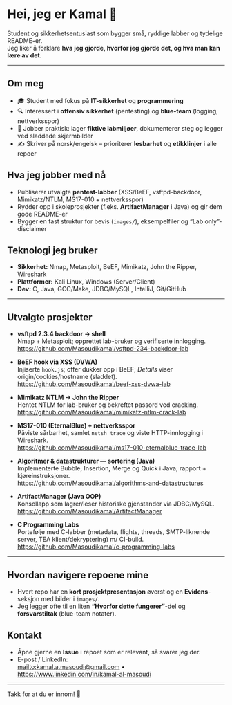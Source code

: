 # Hei, jeg er Kamal 👋

Student og sikkerhetsentusiast som bygger små, ryddige labber og tydelige README-er.  
Jeg liker å forklare **hva jeg gjorde, hvorfor jeg gjorde det, og hva man kan lære av det**.

---

## Om meg
- 🎓 Student med fokus på **IT-sikkerhet** og **programmering**
- 🔍 Interessert i **offensiv sikkerhet** (pentesting) og **blue-team** (logging, nettverksspor)
- 🧰 Jobber praktisk: lager **fiktive labmiljøer**, dokumenterer steg og legger ved sladdede skjermbilder
- ✍️ Skriver på norsk/engelsk – prioriterer **lesbarhet** og **etikklinjer** i alle repoer

## Hva jeg jobber med nå
- Publiserer utvalgte **pentest-labber** (XSS/BeEF, vsftpd-backdoor, Mimikatz/NTLM, MS17-010 + nettverksspor)
- Rydder opp i skoleprosjekter (f.eks. **ArtifactManager** i Java) og gir dem gode README-er
- Bygger en fast struktur for bevis (`images/`), eksempelfiler og “Lab only”-disclaimer

## Teknologi jeg bruker
- **Sikkerhet:** Nmap, Metasploit, BeEF, Mimikatz, John the Ripper, Wireshark  
- **Plattformer:** Kali Linux, Windows (Server/Client)  
- **Dev:** C, Java, GCC/Make, JDBC/MySQL, IntelliJ, Git/GitHub

---

## Utvalgte prosjekter
- **vsftpd 2.3.4 backdoor → shell**  
  Nmap + Metasploit; opprettet lab-bruker og verifiserte innlogging.  
  <https://github.com/Masoudikamal/vsftpd-234-backdoor-lab>

- **BeEF hook via XSS (DVWA)**  
  Injiserte `hook.js`; offer dukker opp i BeEF; *Details* viser origin/cookies/hostname (sladdet).  
  <https://github.com/Masoudikamal/beef-xss-dvwa-lab>

- **Mimikatz NTLM → John the Ripper**  
  Hentet NTLM for lab-bruker og bekreftet passord ved cracking.  
  <https://github.com/Masoudikamal/mimikatz-ntlm-crack-lab>

- **MS17-010 (EternalBlue) + nettverksspor**  
  Påviste sårbarhet, samlet `netsh trace` og viste HTTP-innlogging i Wireshark.  
  <https://github.com/Masoudikamal/ms17-010-eternalblue-trace-lab>

- **Algoritmer & datastrukturer — sortering (Java)**  
  Implementerte Bubble, Insertion, Merge og Quick i Java; rapport + kjøreinstruksjoner.  
  <https://github.com/Masoudikamal/algorithms-and-datastructures>

- **ArtifactManager (Java OOP)**  
  Konsollapp som lagrer/leser historiske gjenstander via JDBC/MySQL.  
  <https://github.com/Masoudikamal/ArtifactManager>

- **C Programming Labs**  
  Portefølje med C-labber (metadata, flights, threads, SMTP-liknende server, TEA klient/dekryptering) m/ CI-build.  
  <https://github.com/Masoudikamal/c-programming-labs>

---

## Hvordan navigere repoene mine
- Hvert repo har en **kort prosjektpresentasjon** øverst og en **Evidens**-seksjon med bilder i `images/`.  
- Jeg legger ofte til en liten **“Hvorfor dette fungerer”**-del og **forsvarstiltak** (blue-team notater).

## Kontakt
- Åpne gjerne en **Issue** i repoet som er relevant, så svarer jeg der.  
- E-post / LinkedIn:  
  <mailto:kamal.a.masoudi@gmail.com> • <https://www.linkedin.com/in/kamal-al-masoudi>

---

Takk for at du er innom! 🚀
